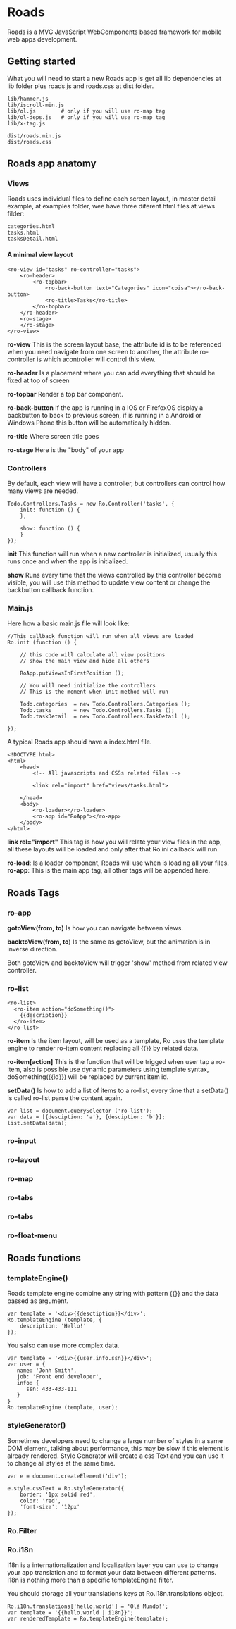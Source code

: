 Roads
=====

Roads is a MVC JavaScript WebComponents based framework for mobile web apps development.

## Getting started

What you will need to start a new Roads app is get all lib dependencies at lib folder plus roads.js and roads.css at dist folder.

	lib/hammer.js
	lib/iscroll-min.js
	lib/ol.js        # only if you will use ro-map tag
	lib/ol-deps.js   # only if you will use ro-map tag
	lib/x-tag.js
	
	dist/roads.min.js
	dist/roads.css

## Roads app anatomy

### Views
Roads uses individual files to define each screen layout, in master detail example, at examples folder, wee have three diferent html files at views filder:

	categories.html
	tasks.html
	tasksDetail.html
	
#### A minimal view layout

	<ro-view id="tasks" ro-controller="tasks">
		<ro-header>
			<ro-topbar>
				<ro-back-button text="Categories" icon="coisa"></ro-back-button>
				<ro-title>Tasks</ro-title>
			</ro-topbar>
		</ro-header>
		<ro-stage>    	
		</ro-stage>
	</ro-view>
	
**ro-view**	This is the screen layout base, the attribute id is to be referenced when you need navigate from one screen to another, the attribute ro-controller is which acontroller will control this view.

**ro-header** Is a placement where you can add everything that should be fixed at top of screen

**ro-topbar** Render a top bar component.

**ro-back-button** If the app is running in a IOS or FirefoxOS display a backbutton to back to previous screen, if is running in a Android or Windows Phone this button will be automatically hidden.

**ro-title** Where screen title goes

**ro-stage** Here is the "body" of your app

### Controllers

By default, each view will have a controller, but controllers can control how many views are needed.

	Todo.Controllers.Tasks = new Ro.Controller('tasks', {
		init: function () {
		},

		show: function () {
		}
	});

**init** This function will run when a new controller is initialized, usually this runs once and when the app is initialized.

**show** Runs every time that the views controlled by this controller become visible, you will use this method to update view content or change the backbutton callback function.

### Main.js

Here how a basic main.js file will look like:

	//This callback function will run when all views are loaded
	Ro.init (function () {

		// this code will calculate all view positions
		// show the main view and hide all others
		
    	RoApp.putViewsInFirstPosition ();

		// You will need initialize the controllers
		// This is the moment when init method will run
		
		Todo.categories  = new Todo.Controllers.Categories ();
		Todo.tasks       = new Todo.Controllers.Tasks ();
		Todo.taskDetail  = new Todo.Controllers.TaskDetail ();

	});

A typical Roads app should have a index.html file.

	<!DOCTYPE html>
	<html>
		<head>
			<!-- All javascripts and CSSs related files -->
			
			<link rel="import" href="views/tasks.html">
			
		</head>
		<body>
			<ro-loader></ro-loader>
	  		<ro-app id="RoApp"></ro-app>
		</body>
	</html>

**link rel="import"** This tag is how you will relate your view files in the app, all these layouts will be loaded and only after that Ro.ini callback will run.

**ro-load**: Is a loader component, Roads will use when is loading all your files.
**ro-app**: This is the main app tag, all other tags will be appended here.

## Roads Tags

### ro-app

**gotoView(from, to)** Is how you can navigate between views.

**backtoView(from, to)** Is the same as gotoView, but the animation is in inverse direction.

Both gotoView and backtoView will trigger 'show' method from related view controller.

### ro-list

    <ro-list>
      <ro-item action="doSomething()">
        {{description}}
      </ro-item>
    </ro-list>

**ro-item** Is the item layout, will be used as a template, Ro uses the template engine to render ro-item content replacing all {{}} by related data.

**ro-item[action]** This is the function that will be trigged when user tap a ro-item, also is possible use dynamic parameters using template syntax, doSomething({{id}}) will be replaced by current item id.

**setData()** Is how to add a list of items to a ro-list, every time that a setData() is called ro-list parse the content again.

	var list = document.querySelector ('ro-list');
	var data = [{desciption: 'a'}, {desciption: 'b'}];
	list.setData(data);

### ro-input
### ro-layout
### ro-map
### ro-tabs
### ro-tabs
### ro-float-menu

## Roads functions

### templateEngine()

Roads template engine combine any string with pattern {{}} and the data passed as argument.

	var template = '<div>{{desctiption}}</div>';
	Ro.templateEngine (template, {
		description: 'Hello!'
	});
	
You salso can use more complex data.

	var template = '<div>{{user.info.ssn}}</div>';
	var user = {
	   name: 'Jonh Smith',
	   job: 'Front end developer',
	   info: {
	      ssn: 433-433-111
	   }
	}
	Ro.templateEngine (template, user);
	

### styleGenerator()

Sometimes developers need to change a large number of styles in a same DOM element, talking about performance, this may be slow if this element is already rendered. Style Generator will create a css Text and you can use it to change all styles at the same time.

	var e = document.createElement('div');

	e.style.cssText = Ro.styleGenerator({
		border: '1px solid red',
		color: 'red',
		'font-size': '12px'
	});

### Ro.Filter
### Ro.i18n

i18n is a internationalization and localization layer you can use to change your app translation and to format your data between different patterns. i18n is nothing more than a specific templateEngine filter.

You should storage all your translations keys at Ro.i18n.translations object.

	Ro.i18n.translations['hello.world'] = 'Olá Mundo!';
	var template = '{{hello.world | i18n}}';
	var renderedTemplate = Ro.templateEngine(template);				